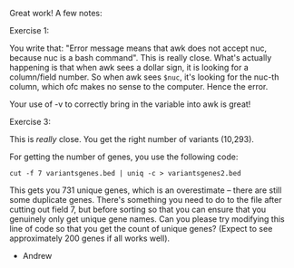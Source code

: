 Great work! A few notes: 

Exercise 1: 

You write that: "Error message means that awk does not accept nuc, because nuc is a bash command". This is really close. What's actually happening is that when awk sees a dollar sign, it is looking for a column/field number. So when awk sees `$nuc`, it's looking for the nuc-th column, which ofc makes no sense to the computer. Hence the error. 

Your use of -v to correctly bring in the variable into awk is great! 

Exercise 3:

This is *really* close. You get the right number of variants (10,293). 

For getting the number of genes, you use the following code: 

`cut -f 7 variantsgenes.bed | uniq -c > variantsgenes2.bed`

This gets you 731 unique genes, which is an overestimate – there are still some duplicate genes. There's something you need to do to the file after cutting out field 7, but before sorting so that you can ensure that you genuinely only get unique gene names. Can you please try modifying this line of code so that you get the count of unique genes? (Expect to see approximately 200 genes if all works well).

- Andrew 
